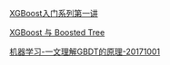 [XGBoost入门系列第一讲](https://zhuanlan.zhihu.com/p/27816315?group_id=868108429288415232)

[XGBoost 与 Boosted Tree ](https://www.sohu.com/a/123068154_472869)

[机器学习-一文理解GBDT的原理-20171001](https://zhuanlan.zhihu.com/p/29765582)